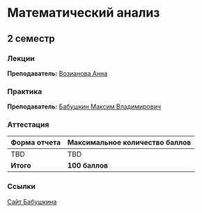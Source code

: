 # Математический анализ

## 2 семестр

### Лекции

**Преподаватель:** [Возианова Анна](https://isu.ifmo.ru/person/154698)

### Практика

**Преподаватель:** [Бабушкин Максим Владимирович](https://isu.ifmo.ru/person/165155)

### Аттестация

Форма отчета | Максимальное количество баллов
-- | --
TBD | TBD
**Итого**   | **100 баллов**

### Ссылки

[Сайт Бабушкина](https://mvbabushkin.xyz/)
